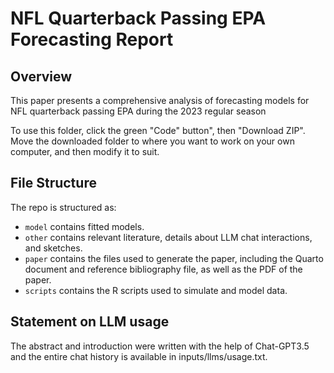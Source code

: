 # NFL Quarterback Passing EPA Forecasting Report

## Overview

This paper presents a comprehensive analysis of forecasting models for NFL quarterback passing EPA during the 2023 regular season

To use this folder, click the green "Code" button", then "Download ZIP". Move the downloaded folder to where you want to work on your own computer, and then modify it to suit.


## File Structure

The repo is structured as:

-   `model` contains fitted models. 
-   `other` contains relevant literature, details about LLM chat interactions, and sketches.
-   `paper` contains the files used to generate the paper, including the Quarto document and reference bibliography file, as well as the PDF of the paper. 
-   `scripts` contains the R scripts used to simulate and model data.


## Statement on LLM usage

 The abstract and introduction were written with the help of Chat-GPT3.5 and the entire chat history is available in inputs/llms/usage.txt.
